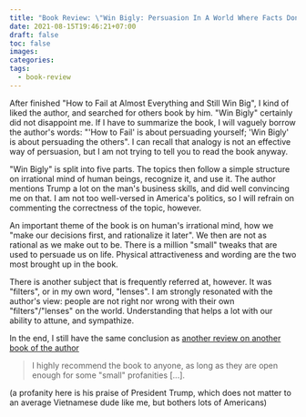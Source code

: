 ```yaml
---
title: "Book Review: \"Win Bigly: Persuasion In A World Where Facts Don't Matter\""
date: 2021-08-15T19:46:21+07:00
draft: false
toc: false
images:
categories:
tags:
  - book-review
---
```


After finished "How to Fail at Almost Everything and Still Win Big", I kind of
liked the author, and searched for others book by him. "Win Bigly" certainly did
not disappoint me. If I have to summarize the book, I will vaguely borrow the
author's words: "'How to Fail' is about persuading yourself; 'Win Bigly' is
about persuading the others". I can recall that analogy is not an effective way
of persuasion, but I am not trying to tell you to read the book anyway.

"Win Bigly" is split into five parts. The topics then follow a simple structure
on irrational mind of human beings, recognize it, and use it. The author
mentions Trump a lot on the man's business skills, and did well convincing me
on that. I am not too well-versed in America's politics, so I will refrain on
commenting the correctness of the topic, however.

An important theme of the book is on human's irrational mind, how we "make our
decisions first, and rationalize it later". We then are not as rational as we
make out to be. There is a million "small" tweaks that are used to persuade us
on life. Physical attractiveness and wording are the two most brought up in the
book.

There is another subject that is frequently referred at, however. It was
"filters", or in my own word, "lenses". I am strongly resonated with the
author's view: people are not right nor wrong with their own "filters"/"lenses"
on the world. Understanding that helps a lot with our ability to attune, and
sympathize.

In the end, I still have the same conclusion as [another review on another book
of the author](./book-review-how-to-fail-at-almost-everything-and-still-win-big.md)

> I highly recommend the book to anyone, as long as they are open enough for
> some "small" profanities [...].

(a profanity here is his praise of President Trump, which does not matter to an
average Vietnamese dude like me, but bothers lots of Americans)

